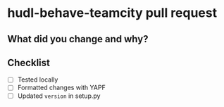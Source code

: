 # hudl-behave-teamcity pull request

## What did you change and why?

## Checklist

- [ ] Tested locally
- [ ] Formatted changes with YAPF
- [ ] Updated `version` in setup.py
